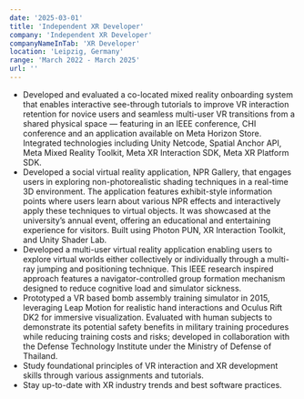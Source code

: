 ```yaml
---
date: '2025-03-01'
title: 'Independent XR Developer'
company: 'Independent XR Developer'
companyNameInTab: 'XR Developer'
location: 'Leipzig, Germany'
range: 'March 2022 - March 2025'
url: ''
---
```


- Developed and evaluated a co-located mixed reality onboarding system that enables interactive see-through tutorials to improve VR interaction retention for novice users and seamless multi-user VR transitions from a shared physical space — featuring in an IEEE conference, CHI conference and an application available on Meta Horizon Store. Integrated technologies including Unity Netcode, Spatial Anchor API, Meta Mixed Reality Toolkit, Meta XR Interaction SDK, Meta XR Platform SDK.
- Developed a social virtual reality application, NPR Gallery, that engages users in exploring non-photorealistic shading techniques in a real-time 3D environment. The application features exhibit-style information points where users learn about various NPR effects and interactively apply these techniques to virtual objects. It was showcased at the university’s annual event, offering an educational and entertaining experience for visitors. Built using Photon PUN, XR Interaction Toolkit, and Unity Shader Lab.
- Developed a multi-user virtual reality application enabling users to explore virtual worlds either collectively or individually through a multi-ray jumping and positioning technique. This IEEE research inspired approach features a navigator-controlled group formation mechanism designed to reduce cognitive load and simulator sickness.
- Prototyped a VR based bomb assembly training simulator in 2015, leveraging Leap Motion for realistic hand interactions and Oculus Rift DK2 for immersive visualization. Evaluated with human subjects to demonstrate its potential safety benefits in military training procedures while reducing training costs and risks; developed in collaboration with the Defense Technology Institute under the Ministry of Defense of Thailand.
- Study foundational principles of VR interaction and XR development skills through various assignments and tutorials.
- Stay up-to-date with XR industry trends and best software practices.
